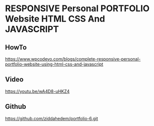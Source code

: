 # RESPONSIVE Personal PORTFOLIO Website HTML CSS And JAVASCRIPT

## HowTo
https://www.wpcodevo.com/blogs/complete-responsive-personal-portfolio-website-using-html-css-and-javascript
## Video
https://youtu.be/wA4D8-uHKZ4
## Github
https://github.com/ziddahedem/portfolio-6.git
